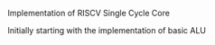 Implementation of RISCV Single Cycle Core 

Initially starting with the implementation of basic ALU

